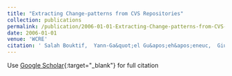 ```yaml
---
title: "Extracting Change-patterns from CVS Repositories"
collection: publications
permalink: /publication/2006-01-01-Extracting-Change-patterns-from-CVS-Repositories
date: 2006-01-01
venue: 'WCRE'
citation: ' Salah Bouktif,  Yann-Ga&quot;el Gu&apos;eh&apos;eneuc,  Giuliano Antoniol, &quot;Extracting Change-patterns from CVS Repositories.&quot; WCRE, 2006.'
---
```

Use [Google Scholar](https://scholar.google.com/scholar?q=Extracting+Change+patterns+from+CVS+Repositories){:target="_blank"} for full citation